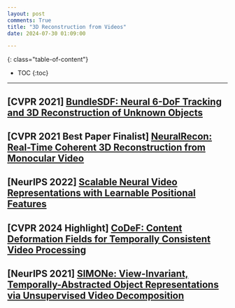 ```yaml
---
layout: post
comments: True
title: "3D Reconstruction from Videos"
date: 2024-07-30 01:09:00

---
```


<!--more-->

{: class="table-of-content"}
* TOC
{:toc}

---

## \[**CVPR 2021**\] [BundleSDF: Neural 6-DoF Tracking and 3D Reconstruction of Unknown Objects](https://bundlesdf.github.io/)

## \[**CVPR 2021 Best Paper Finalist**\] [NeuralRecon: Real-Time Coherent 3D Reconstruction from Monocular Video](https://zju3dv.github.io/neuralrecon/)

## \[**NeurIPS 2022**\] [Scalable Neural Video Representations with Learnable Positional Features](https://subin-kim-cv.github.io/NVP/)

## \[**CVPR 2024 Highlight**\] [CoDeF: Content Deformation Fields for Temporally Consistent Video Processing](https://qiuyu96.github.io/CoDeF/)

## \[**NeurIPS 2021**\] [SIMONe: View-Invariant, Temporally-Abstracted Object Representations via Unsupervised Video Decomposition](https://github.com/lkhphuc/simone)
